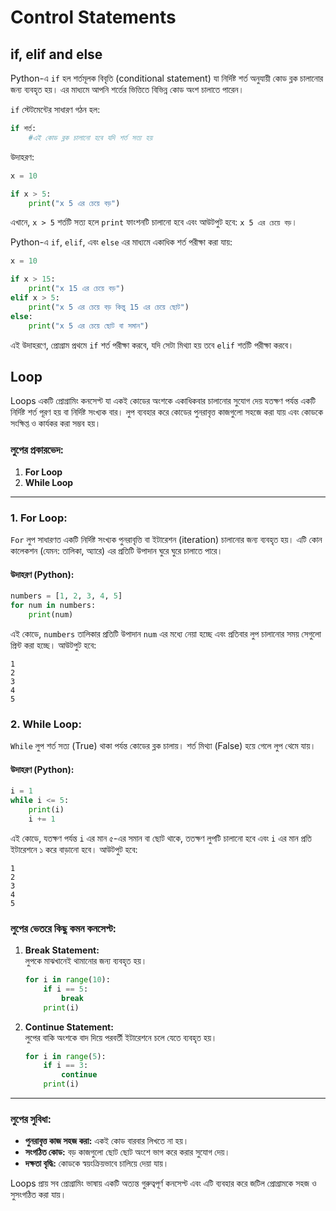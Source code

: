 # Control Statements
## if, elif and else
Python-এ `if` হল শর্তমূলক বিবৃতি (conditional statement) যা নির্দিষ্ট শর্ত অনুযায়ী কোড ব্লক চালানোর জন্য ব্যবহৃত হয়। এর মাধ্যমে আপনি শর্তের ভিত্তিতে বিভিন্ন কোড অংশ চালাতে পারেন। 

`if` স্টেটমেন্টের সাধারণ গঠন হল:

```python
if শর্ত:
    #এই কোড ব্লক চালানো হবে যদি শর্ত সত্য হয়
```

উদাহরণ:

```python
x = 10

if x > 5:
    print("x 5 এর চেয়ে বড়")
```

এখানে, `x > 5` শর্তটি সত্য হলে `print` ফাংশনটি চালানো হবে এবং আউটপুট হবে: `x 5 এর চেয়ে বড়`।

Python-এ `if`, `elif`, এবং `else` এর মাধ্যমে একাধিক শর্ত পরীক্ষা করা যায়:

```python
x = 10

if x > 15:
    print("x 15 এর চেয়ে বড়")
elif x > 5:
    print("x 5 এর চেয়ে বড় কিন্তু 15 এর চেয়ে ছোট")
else:
    print("x 5 এর চেয়ে ছোট বা সমান")
```

এই উদাহরণে, প্রোগ্রাম প্রথমে `if` শর্ত পরীক্ষা করবে, যদি সেটা মিথ্যা হয় তবে `elif` শর্তটি পরীক্ষা করবে।

## Loop
Loops একটি প্রোগ্রামিং কনসেপ্ট যা একই কোডের অংশকে একাধিকবার চালানোর সুযোগ দেয় যতক্ষণ পর্যন্ত একটি নির্দিষ্ট শর্ত পূরণ হয় বা নির্দিষ্ট সংখ্যক বার। লুপ ব্যবহার করে কোডের পুনরাবৃত্ত কাজগুলো সহজে করা যায় এবং কোডকে সংক্ষিপ্ত ও কার্যকর করা সম্ভব হয়।

### লুপের প্রকারভেদ:
1. **For Loop**  
2. **While Loop**

---

### 1. **For Loop:**
`For` লুপ সাধারণত একটি নির্দিষ্ট সংখ্যক পুনরাবৃত্তি বা ইটারেশন (iteration) চালানোর জন্য ব্যবহৃত হয়। এটি কোন কালেকশন (যেমন: তালিকা, অ্যারে) এর প্রতিটি উপাদান ঘুরে ঘুরে চালাতে পারে।

#### উদাহরণ (Python):
```python
numbers = [1, 2, 3, 4, 5]
for num in numbers:
    print(num)
```
এই কোডে, `numbers` তালিকার প্রতিটি উপাদান `num` এর মধ্যে নেয়া হচ্ছে এবং প্রতিবার লুপ চালানোর সময় সেগুলো প্রিন্ট করা হচ্ছে। আউটপুট হবে:
```
1
2
3
4
5
```

### 2. **While Loop:**
`While` লুপ শর্ত সত্য (True) থাকা পর্যন্ত কোডের ব্লক চালায়। শর্ত মিথ্যা (False) হয়ে গেলে লুপ থেমে যায়।

#### উদাহরণ (Python):
```python
i = 1
while i <= 5:
    print(i)
    i += 1
```
এই কোডে, যতক্ষণ পর্যন্ত `i` এর মান ৫-এর সমান বা ছোট থাকে, ততক্ষণ লুপটি চালানো হবে এবং `i` এর মান প্রতি ইটারেশনে ১ করে বাড়ানো হবে। আউটপুট হবে:
```
1
2
3
4
5
```

### লুপের ভেতরে কিছু কমন কনসেপ্ট:
1. **Break Statement:**  
   লুপকে মাঝখানেই থামানোর জন্য ব্যবহৃত হয়।
   ```python
   for i in range(10):
       if i == 5:
           break
       print(i)
   ```

2. **Continue Statement:**  
   লুপের বাকি অংশকে বাদ দিয়ে পরবর্তী ইটারেশনে চলে যেতে ব্যবহৃত হয়।
   ```python
   for i in range(5):
       if i == 3:
           continue
       print(i)
   ```

---

### লুপের সুবিধা:
- **পুনরাবৃত্ত কাজ সহজ করা:** একই কোড বারবার লিখতে না হয়।
- **সংগঠিত কোড:** বড় কাজগুলো ছোট ছোট অংশে ভাগ করে করার সুযোগ দেয়।
- **দক্ষতা বৃদ্ধি:** কোডকে স্বয়ংক্রিয়ভাবে চালিয়ে দেয়া যায়।

Loops প্রায় সব প্রোগ্রামিং ভাষায় একটি অত্যন্ত গুরুত্বপূর্ণ কনসেপ্ট এবং এটি ব্যবহার করে জটিল প্রোগ্রামকে সহজ ও সুসংগঠিত করা যায়।